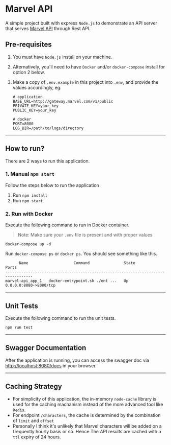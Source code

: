 # Marvel API

A simple project built with express `Node.js` to demonstrate an API server that serves [Marvel API](https://developer.marvel.com) through Rest API.

## Pre-requisites

1. You must have `Node.js` install on your machine.
2. Alternatively, you'll need to have `Docker` and/or `docker-compose` install for option 2 below.
3. Make a copy of `.env.example` in this project into `.env`, and provide the values accordingly, eg.

      ```
      # application
      BASE_URL=http://gateway.marvel.com/v1/public
      PRIVATE_KEY=your_key
      PUBLIC_KEY=your_key

      # docker
      PORT=8080
      LOG_DIR=/path/to/logs/directory
      ```

---

## How to run?

There are 2 ways to run this application.

### 1. Manual `npm start`

Follow the steps below to run the application

1. Run `npm install`
2. Run `npm start`

### 2. Run with Docker

Execute the following command to run in Docker container.

> Note: Make sure your `.env` file is present and with proper values

```
docker-compose up -d
```

Run `docker-compose ps` or `docker ps`. You should see something like this.

```
      Name                    Command               State           Ports
----------------------------------------------------------------------------------
marvel-api_app_1   docker-entrypoint.sh ./ent ...   Up      0.0.0.0:8080->8080/tcp
```

---

## Unit Tests

Execute the following command to run the unit tests.

```
npm run test
```

---

## Swagger Documentation

After the application is running, you can access the swagger doc via [http://localhost:8080/docs](http://localhost:8080/docs) in your browser.

---

## Caching Strategy

- For simplicity of this application, the in-memory `node-cache` library is used for the caching machanism instead of the more advanced tool like `Redis`.
- For endpoint `/characters`, the cache is determined by the combination of `limit` and `offset`
- Personally I think it's unlikely that Marvel characters will be added on a frequently hourly basis or so. Hence The API results are cached with a `ttl` expiry of 24 hours.